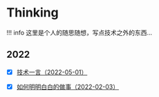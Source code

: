 # Thinking

!!! info
    这里是个人的随思随想，写点技术之外的东西...


## 2022
- [x] [技术一言（2022-05-01）](./yiyan.md)
- [x] [如何明明白白的做事（2022-02-03）](./understand_do_things.md)



